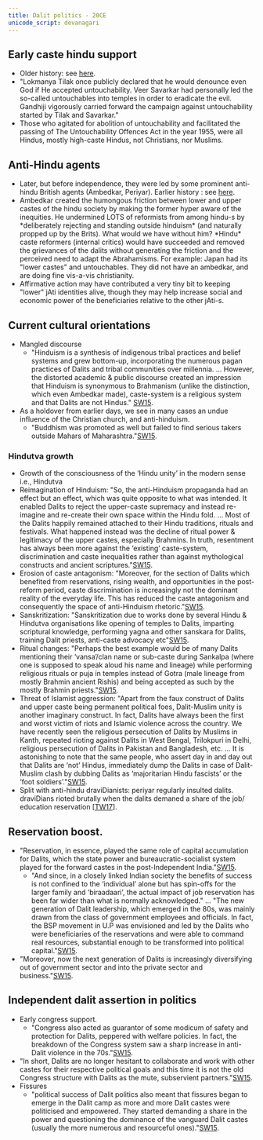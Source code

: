 ```yaml
---
title: Dalit politics - 20CE
unicode_script: devanagari
---
```


## Early caste hindu support
- Older history: see [here](../varna-theory/).
- "Lokmanya Tilak once publicly declared that he would denounce even God if He accepted untouchability. Veer Savarkar had personally led the so-called untouchables into temples in order to eradicate the evil. Gandhiji vigorously carried forward the campaign against untouchability started by Tilak and Savarkar."
- Those who agitated for abolition of untouchability and facilitated the passing of The Untouchability Offences Act in the year 1955, were all Hindus, mostly high-caste Hindus, not Christians, nor Muslims.

## Anti-Hindu agents
- Later, but before independence, they were led by some prominent anti-hindu British agents (Ambedkar, Periyar). Earlier history : see [here](varna-theory/).  
- Ambedkar created the humongous friction between lower and upper castes of the hindu society by making the former hyper aware of the inequities. He undermined LOTS of reformists from among hindu-s by \*deliberately rejecting and standing outside hinduism\* (and naturally propped up by the Brits). What would we have without him? \*Hindu\* caste reformers (internal critics) would have succeeded and removed the grievances of the dalits without generating the friction and the perceived need to adapt the Abrahamisms. For example: Japan had its "lower castes" and untouchables. They did not have an ambedkar, and are doing fine vis-a-vis christianity.
- Affirmative action may have contributed a very tiny bit to keeping "lower" jAti identities alive, though they may help increase social and economic power of the beneficiaries relative to the other jAti-s.

## Current cultural orientations
- Mangled discourse
    - "Hinduism is a synthesis of indigenous tribal practices and belief systems and grew bottom-up, incorporating the numerous pagan practices of Dalits and tribal communities over millennia. ... However, the distorted academic & public discourse created an impression that Hinduism is synonymous to Brahmanism (unlike the distinction, which even Ambedkar made), caste-system is a religious system and that Dalits are not Hindus." [SW15](http://swarajyamag.com/politics/why-dalits-are-moving-towards-bjp/).
- As a holdover from earlier days, we see in many cases an undue influence of the Christian church, and anti-hinduism.
    - "Buddhism was promoted as well but failed to find serious takers outside Mahars of Maharashtra."[SW15](http://swarajyamag.com/politics/why-dalits-are-moving-towards-bjp/).

### Hindutva growth
- Growth of the consciousness of the ‘Hindu unity’ in the modern sense i.e., Hindutva
- Reimagination of Hinduism: "So, the anti-Hinduism propaganda had an effect but an effect, which was quite opposite to what was intended. It enabled Dalits to reject the upper-caste supremacy and instead re-imagine and re-create their own space within the Hindu fold. ... Most of the Dalits happily remained attached to their Hindu traditions, rituals and festivals. What happened instead was the decline of ritual power & legitimacy of the upper castes, especially Brahmins. In truth, resentment has always been more against the ‘existing’ caste-system, discrimination and caste inequalities rather than against mythological constructs and ancient scriptures."[SW15](http://swarajyamag.com/politics/why-dalits-are-moving-towards-bjp/).
- Erosion of caste antagonism: "Moreover, for the section of Dalits which benefited from reservations, rising wealth, and opportunities in the post-reform period, caste discrimination is increasingly not the dominant reality of the everyday life. This has reduced the caste antagonism and consequently the space of anti-Hinduism rhetoric."[SW15](http://swarajyamag.com/politics/why-dalits-are-moving-towards-bjp/).
- Sanskritization: "Sanskritization due to works done by several Hindu & Hindutva organisations like opening of temples to Dalits, imparting scriptural knowledge, performing yagna and other sanskara for Dalits, training Dalit priests, anti-caste advocacy etc"[SW15](http://swarajyamag.com/politics/why-dalits-are-moving-towards-bjp/).
- Ritual changes: "Perhaps the best example would be of many Dalits mentioning their ‘vansa’/clan name or sub-caste during Sankalpa (where one is supposed to speak aloud his name and lineage) while performing religious rituals or puja in temples instead of Gotra (male lineage from mostly Brahmin ancient Rishis) and being accepted as such by the mostly Brahmin priests."[SW15](http://swarajyamag.com/politics/why-dalits-are-moving-towards-bjp/).
- Threat of Islamist aggression: "Apart from the faux construct of Dalits and upper caste being permanent political foes, Dalit-Muslim unity is another imaginary construct. In fact, Dalits have always been the first and worst victim of riots and Islamic violence across the country. We have recently seen the religious persecution of Dalits by Muslims in Kanth, repeated rioting against Dalits in West Bengal, Trilokpuri in Delhi, religious persecution of Dalits in Pakistan and Bangladesh, etc. ... It is astonishing to note that the same people, who assert day in and day out that Dalits are ‘not’ Hindus, immediately dump the Dalits in case of Dalit-Muslim clash by dubbing Dalits as ‘majoritarian Hindu fascists’ or the ‘foot soldiers’."[SW15](http://swarajyamag.com/politics/why-dalits-are-moving-towards-bjp/).
- Split with anti-hindu draviDianists: periyar regularly insulted dalits. draviDians rioted brutally when the dalits demaned a share of the job/ education reservation \[[TW17](https://twitter.com/Abhina_Prakash/status/604695601079418880)\].

## Reservation boost.
- "Reservation, in essence, played the same role of capital accumulation for Dalits, which the state power and bureaucratic-socialist system played for the forward castes in the post-Independent India."[SW15](http://swarajyamag.com/politics/why-dalits-are-moving-towards-bjp/).
    - "And since, in a closely linked Indian society the benefits of success is not confined to the ‘individual’ alone but has spin-offs for the larger family and ‘biraadaari’, the actual impact of job reservation has been far wider than what is normally acknowledged." ... "The new generation of Dalit leadership, which emerged in the 80s, was mainly drawn from the class of government employees and officials. In fact, the BSP movement in U.P was envisioned and led by the Dalits who were beneficiaries of the reservations and were able to command real resources, substantial enough to be transformed into political capital."[SW15](http://swarajyamag.com/politics/why-dalits-are-moving-towards-bjp/).
- "Moreover, now the next generation of Dalits is increasingly diversifying out of government sector and into the private sector and business."[SW15](http://swarajyamag.com/politics/why-dalits-are-moving-towards-bjp/).

## Independent dalit assertion in politics
- Early congress support.
    - "Congress also acted as guarantor of some modicum of safety and protection for Dalits, peppered with welfare policies. In fact, the breakdown of the Congress system saw a sharp increase in anti-Dalit violence in the 70s."[SW15](http://swarajyamag.com/politics/why-dalits-are-moving-towards-bjp/).
- "In short, Dalits are no longer hesitant to collaborate and work with other castes for their respective political goals and this time it is not the old Congress structure with Dalits as the mute, subservient partners."[SW15](http://swarajyamag.com/politics/why-dalits-are-moving-towards-bjp/).
- Fissures
    - "political success of Dalit politics also meant that fissures began to emerge in the Dalit camp as more and more Dalit castes were politicised and empowered. They started demanding a share in the power and questioning the dominance of the vanguard Dalit castes (usually the more numerous and resourceful ones)."[SW15](http://swarajyamag.com/politics/why-dalits-are-moving-towards-bjp/).